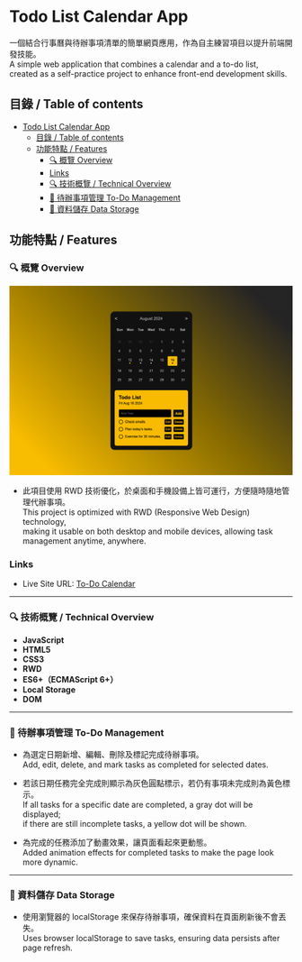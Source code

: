 # Todo List Calendar App

一個結合行事曆與待辦事項清單的簡單網頁應用，作為自主練習項目以提升前端開發技能。  
A simple web application that combines a calendar and a to-do list,  
created as a self-practice project to enhance front-end development skills.

## 目錄 / Table of contents

- [Todo List Calendar App](#todo-list-calendar-app)
  - [目錄 / Table of contents](#目錄--table-of-contents)
  - [功能特點 / Features](#功能特點--features)
    - [🔍 概覽 Overview](#-概覽-overview)
    - [Links](#links)
    - [🔍 技術概覽 / Technical Overview](#-技術概覽--technical-overview)
    - [📝 待辦事項管理 To-Do Management](#-待辦事項管理-to-do-management)
    - [📁 資料儲存 Data Storage](#-資料儲存-data-storage)

## 功能特點 / Features

### 🔍 概覽 Overview

![Screenshot-desktop](./images/Screenshot-desktop.png)

- 此項目使用 RWD 技術優化，於桌面和手機設備上皆可運行，方便隨時隨地管理代辦事項。  
   This project is optimized with RWD (Responsive Web Design) technology,  
   making it usable on both desktop and mobile devices, allowing task management anytime, anywhere.

### Links

- Live Site URL: [To-Do Calendar](https://kaiens-lab.github.io/To-Do-Calendar/)

---

### 🔍 技術概覽 / Technical Overview

- **JavaScript**
- **HTML5**
- **CSS3**
- **RWD**
- **ES6+（ECMAScript 6+）**
- **Local Storage**
- **DOM**

---

### 📝 待辦事項管理 To-Do Management

- 為選定日期新增、編輯、刪除及標記完成待辦事項。  
   Add, edit, delete, and mark tasks as completed for selected dates.

- 若該日期任務完全完成則顯示為灰色圓點標示，若仍有事項未完成則為黃色標示。  
   If all tasks for a specific date are completed, a gray dot will be displayed;  
   if there are still incomplete tasks, a yellow dot will be shown.

- 為完成的任務添加了動畫效果，讓頁面看起來更動態。  
   Added animation effects for completed tasks to make the page look more dynamic.

---

### 📁 資料儲存 Data Storage

- 使用瀏覽器的 localStorage 來保存待辦事項，確保資料在頁面刷新後不會丟失。  
   Uses browser localStorage to save tasks, ensuring data persists after page refresh.<br><br>

